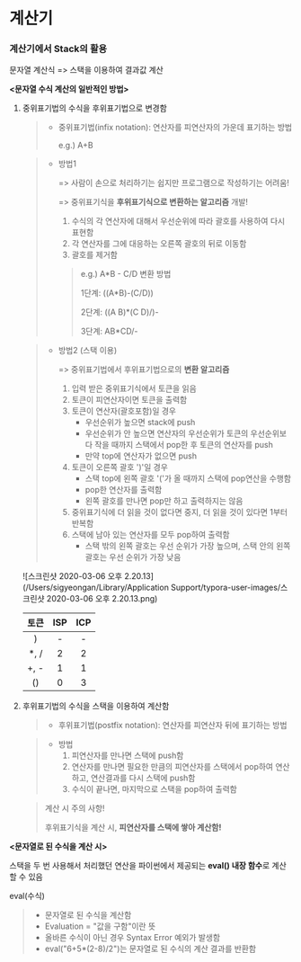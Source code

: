 # 계산기

### 계산기에서 Stack의 활용

문자열 계산식 => 스택을 이용하여 결과값 계산



**<문자열 수식 계산의 일반적인 방법>**

1. 중위표기법의 수식을 후위표기법으로 변경함

   > - 중위표기법(infix notation): 연산자를 피연산자의 가운데 표기하는 방법
   >
   >   e.g.) A+B

   > - 방법1 
   >
   >   => 사람이 손으로 처리하기는 쉽지만 프로그램으로 작성하기는 어려움!
   >
   >   => 중위표기식을 **후위표기식으로 변환하는 알고리즘** 개발!
   >
   >   1. 수식의 각 연산자에 대해서 우선순위에 따라 괄호를 사용하여 다시 표현함
   >   2. 각 연산자를 그에 대응하는 오른쪽 괄호의 뒤로 이동함
   >   3. 괄호를 제거함
   >
   >   > e.g.) A*B - C/D 변환 방법
   >   >
   >   > 1단계: ((A*B)-(C/D))
   >   >
   >   > 2단계: ((A B)*(C D)/)-
   >   >
   >   > 3단계: AB*CD/-

   > - 방법2 (스택 이용)
   >
   >   => 중위표기법에서 후위표기법으로의 **변환 알고리즘**
   >
   >   1. 입력 받은 중위표기식에서 토큰을 읽음
   >   2. 토큰이 피연산자이면 토큰을 출력함
   >   3. 토큰이 연산자(괄호포함)일 경우
   >      - 우선순위가 높으면 stack에 push
   >      - 우선순위가 안 높으면 연산자의 우선순위가 토큰의 우선순위보다 작을 때까지 스택에서 pop한 후 토큰의 연산자를 push
   >      - 만약 top에 연산자가 없으면 push
   >   4. 토큰이 오른쪽 괄호 ')'일 경우
   >      - 스택 top에 왼쪽 괄호 '('가 올 때까지 스택에 pop연산을 수행함
   >      - pop한 연산자를 출력함
   >      - 왼쪽 괄호를 만나면 pop만 하고 출력하지는 않음
   >   5. 중위표기식에 더 읽을 것이 없다면 중지, 더 읽을 것이 있다면 1부터 반복함
   >   6. 스택에 남아 있는 연산자를 모두 pop하여 출력함
   >      - 스택 밖의 왼쪽 괄호는 우선 순위가 가장 높으며, 스택 안의 왼쪽 괄호는 우선 순위가 가장 낮음

   ![스크린샷 2020-03-06 오후 2.20.13](/Users/sigyeongan/Library/Application Support/typora-user-images/스크린샷 2020-03-06 오후 2.20.13.png)

   | 토큰 | ISP  | ICP  |
   | :--: | :--: | :--: |
   |  )   |  -   |  -   |
   | *, / |  2   |  2   |
   | +, - |  1   |  1   |
   |  ()  |  0   |  3   |

2. 후위표기법의 수식을 스택을 이용하여 계산함

   > - 후위표기법(postfix notation): 연산자를 피연산자 뒤에 표기하는 방법

   > - 방법
   >   1. 피연산자를 만나면 스택에 push함
   >   2. 연산자를 만나면 필요한 만큼의 피연산자를 스택에서 pop하여 연산하고, 연산결과를 다시 스택에 push함
   >   3. 수식이 끝나면, 마지막으로 스택을 pop하여 출력함

   > 계산 시 주의 사항!
   >
   > 후위표기식을 계산 시, **피연산자를 스택에 쌓아 계산함!**

   

**<문자열로 된 수식을 계산 시>**

스택을 두 번 사용해서 처리했던 연산을 파이썬에서 제공되는 **eval() 내장 함수**로 계산할 수 있음

eval(수식)

> - 문자열로 된 수식을 계산함
> - Evaluation = "값을 구함"이란 뜻
> - 올바른 수식이 아닌 경우 Syntax Error 예외가 발생함
> - eval("6+5*(2-8)/2")는 문자열로 된 수식의 계산 결과를 반환함



​	
